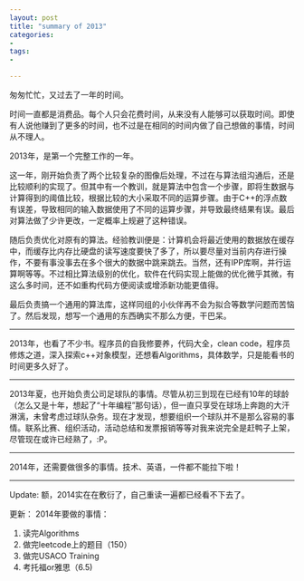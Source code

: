 ```yaml
---
layout: post
title: "summary of 2013"
categories:
- 
tags:
- 

---
```

匆匆忙忙，又过去了一年的时间。

时间一直都是消费品。每个人只会花费时间，从来没有人能够可以获取时间。即使有人说他赚到了更多的时间，也不过是在相同的时间内做了自己想做的事情，时间从不理人。

2013年，是第一个完整工作的一年。

这一年，刚开始负责了两个比较复杂的图像后处理，不过在与算法组沟通后，还是比较顺利的实现了。但其中有一个教训，就是算法中包含一个步骤，即将生数据与计算得到的阈值比较，根据比较的大小采取不同的运算步骤。由于C++的浮点数有误差，导致相同的输入数据使用了不同的运算步骤，并导致最终结果有误。最后对算法做了少许更改，一定概率上规避了这种错误。

随后负责优化对原有的算法。经验教训便是：计算机会将最近使用的数据放在缓存中，而缓存比内存比硬盘的读写速度要快了多了，所以要尽量对当前内存进行操作，不要有事没事去在多个很大的数据中跳来跳去。当然，还有IPP库啊，并行运算啊等等。不过相比算法级别的优化，软件在代码实现上能做的优化微乎其微，有这么多时间，还不如重构代码方便阅读或增添新功能更值得。

最后负责搞一个通用的算法库，这样同组的小伙伴再不会为拟合等数学问题而苦恼了。然后发现，想写一个通用的东西确实不那么方便，干巴呆。

----------

2013年，也看了不少书。程序员的自我修要养，代码大全，clean code，程序员修炼之道，深入探索c++对象模型，还想看Algorithms，具体数学，只是能看书的时间更多久好了。

----------

2013年夏，也开始负责公司足球队的事情。尽管从初三到现在已经有10年的球龄（怎么又是十年，想起了“十年编程”那句话），但一直只享受在球场上奔跑的大汗淋漓，未曾考虑过球队杂务。现在才发现，想要组织一个球队并不是那么容易的事情。联系比赛、组织活动，活动总结和发票报销等等对我来说完全是赶鸭子上架，尽管现在或许已经熟了，:P。

----------
2014年，还需要做很多的事情。技术、英语，一件都不能拉下啦！

----------
Update:
额，2014实在在敷衍了，自己重读一遍都已经看不下去了。

更新：
2014年要做的事情：
1. 读完Algorithms
2. 做完leetcode上的题目（150）
3. 做完USACO Training
4. 考托福or雅思（6.5)